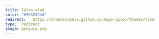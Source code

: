 ```yaml
---
title: Igloo vlad
color: "#993232d4"
redirect:   https://drmowinckels.github.io/hugo-igloo/themes/vlad
type:  redirect
image: penguin.png
---
```

